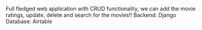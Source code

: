 Full fledged web application with CRUD functionality, we can add the movie ratings, update, delete and search for the movies!!
Backend: Django
Database: Airtable
